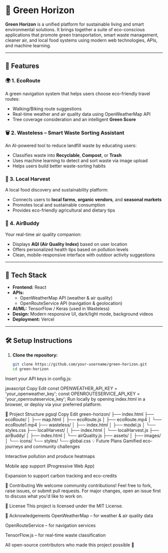 # 🌿 Green Horizon

**Green Horizon** is a unified platform for sustainable living and smart environmental solutions. It brings together a suite of eco-conscious applications that promote green transportation, smart waste management, cleaner air, and local food systems using modern web technologies, APIs, and machine learning.

---

## 🚀 Features

### 🌍 1. EcoRoute
A green navigation system that helps users choose eco-friendly travel routes:
- Walking/Biking route suggestions
- Real-time weather and air quality data using OpenWeatherMap API
- Tree coverage consideration and an intelligent **Green Score**

### 🗑 2. Wasteless – Smart Waste Sorting Assistant
An AI-powered tool to reduce landfill waste by educating users:
- Classifies waste into **Recyclable**, **Compost**, or **Trash**
- Uses machine learning to detect and sort waste via image upload
- Helps users build better waste-sorting habits

### 🛒 3. Local Harvest
A local food discovery and sustainability platform:
- Connects users to **local farms**, **organic vendors**, and **seasonal markets**
- Promotes local and sustainable consumption
- Provides eco-friendly agricultural and dietary tips

### 🍃 4. AirBuddy
Your real-time air quality companion:
- Displays **AQI (Air Quality Index)** based on user location
- Offers personalized health tips based on pollution levels
- Clean, mobile-responsive interface with outdoor activity suggestions

---

## 🧰 Tech Stack

- **Frontend:** React
- **APIs:** 
  - OpenWeatherMap API (weather & air quality)
  - OpenRouteService API (navigation & geolocation)
- **AI/ML:** TensorFlow / Keras (used in Wasteless)
- **Design:** Modern responsive UI, dark/light mode, background videos
- **Deployment:** Vercel

---

## 🛠 Setup Instructions

1. **Clone the repository:**
   ```bash
   git clone https://github.com/your-username/green-horizon.git
   cd green-horizon
Insert your API keys in config.js:

javascript
Copy
Edit
const OPENWEATHER_API_KEY = 'your_openweather_key';
const OPENROUTESERVICE_API_KEY = 'your_openrouteservice_key';
Run locally by opening index.html in a browser, or deploy via your preferred platform.

📁 Project Structure
pgsql
Copy
Edit
green-horizon/
├── index.html
├── ecoRoute/
│   ├── map.html
│   ├── ecoRoute.js
│   ├── ecoRoute.mp4
│   └── ecoRoute1.mp4
├── wasteless/
│   ├── index.html
│   ├── model.js
│   └── styles.css
├── localHarvest/
│   ├── index.html
│   └── localHarvest.js
├── airBuddy/
│   ├── index.html
│   └── airQuality.js
├── assets/
│   ├── images/
│   └── icons/
└── styles/
    └── global.css
💡 Future Plans
Gamified eco-journeys and community challenges

Interactive pollution and produce heatmaps

Mobile app support (Progressive Web App)

Expansion to support carbon tracking and eco-credits

🤝 Contributing
We welcome community contributions! Feel free to fork, raise issues, or submit pull requests. For major changes, open an issue first to discuss what you'd like to work on.

📜 License
This project is licensed under the MIT License.

🌟 Acknowledgements
OpenWeatherMap – for weather & air quality data

OpenRouteService – for navigation services

TensorFlow.js – for real-time waste classification

All open-source contributors who made this project possible 💚
